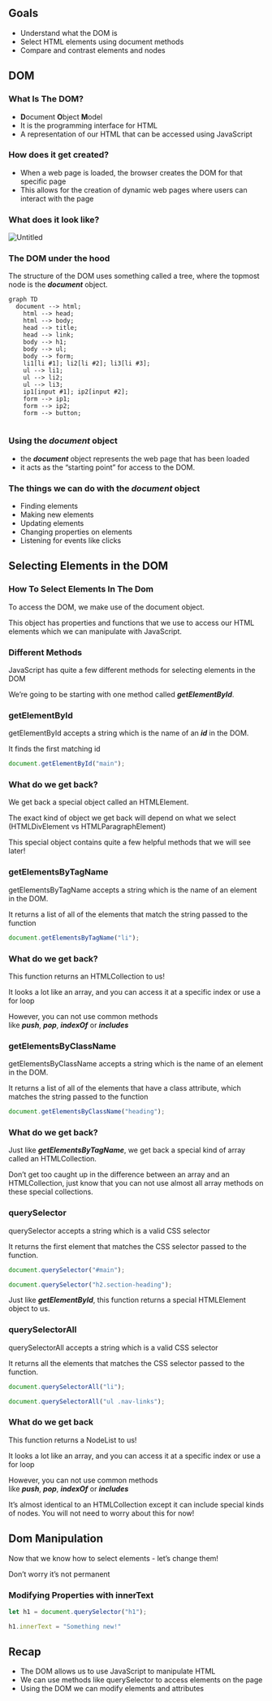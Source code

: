 ## **Goals**

- Understand what the DOM is
- Select HTML elements using document methods
- Compare and contrast elements and nodes

## DOM

### **What Is The DOM?**

- **D**ocument **O**bject **M**odel
- It is the programming interface for HTML
- A representation of our HTML that can be accessed using JavaScript

### **How does it get created?**

- When a web page is loaded, the browser creates the DOM for that specific page
- This allows for the creation of dynamic web pages where users can interact with the page

### **What does it look like?**

![Untitled](https://s3-us-west-2.amazonaws.com/secure.notion-static.com/e8ef9fe1-3948-418b-b193-bf2f780f296b/Untitled.png)

### **The DOM under the hood**

The structure of the DOM uses something called a tree, where the topmost node is the ***document*** object.

```mermaid
graph TD
  document --> html;
	html --> head;
	html --> body;
	head --> title;
	head --> link;
	body --> h1;
	body --> ul;
	body --> form;
	li1[li #1]; li2[li #2]; li3[li #3]; 
	ul --> li1;
	ul --> li2;
	ul --> li3;
	ip1[input #1]; ip2[input #2];
	form --> ip1;
	form --> ip2;
	form --> button;
	
```

### **Using the *document* object**

- the ***document*** object represents the web page that has been loaded
- it acts as the “starting point” for access to the DOM.

### **The things we can do with the *document* object**

- Finding elements
- Making new elements
- Updating elements
- Changing properties on elements
- Listening for events like clicks

## **Selecting Elements in the DOM**

### **How To Select Elements In The Dom**

To access the DOM, we make use of the document object.

This object has properties and functions that we use to access our HTML elements which we can manipulate with JavaScript.

### **Different Methods**

JavaScript has quite a few different methods for selecting elements in the DOM

We’re going to be starting with one method called ***getElementById***.

### **getElementById**

getElementById accepts a string which is the name of an ***id*** in the DOM.

It finds the first matching id

```jsx
document.getElementById("main");
```

### **What do we get back?**

We get back a special object called an HTMLElement.

The exact kind of object we get back will depend on what we select (HTMLDivElement vs HTMLParagraphElement)

This special object contains quite a few helpful methods that we will see later!

### **getElementsByTagName**

getElementsByTagName accepts a string which is the name of an element in the DOM.

It returns a list of all of the elements that match the string passed to the function

```jsx
document.getElementsByTagName("li");
```

### **What do we get back?**

This function returns an HTMLCollection to us!

It looks a lot like an array, and you can access it at a specific index or use a for loop

However, you can not use common methods like ***push***, ***pop***, ***indexOf*** or ***includes***

### **getElementsByClassName**

getElementsByClassName accepts a string which is the name of an element in the DOM.

It returns a list of all of the elements that have a class attribute, which matches the string passed to the function

```jsx
document.getElementsByClassName("heading");
```

### **What do we get back?**

Just like ***getElementsByTagName***, we get back a special kind of array called an HTMLCollection.

Don’t get too caught up in the difference between an array and an HTMLCollection, just know that you can not use almost all array methods on these special collections.

### **querySelector**

querySelector accepts a string which is a valid CSS selector

It returns the first element that matches the CSS selector passed to the function.

```jsx
document.querySelector("#main");

document.querySelector("h2.section-heading");
```

Just like ***getElementById***, this function returns a special HTMLElement object to us.

### **querySelectorAll**

querySelectorAll accepts a string which is a valid CSS selector

It returns all the elements that matches the CSS selector passed to the function.

```jsx
document.querySelectorAll("li");

document.querySelectorAll("ul .nav-links");
```

### **What do we get back**

This function returns a NodeList to us!

It looks a lot like an array, and you can access it at a specific index or use a for loop

However, you can not use common methods like ***push***, ***pop***, ***indexOf*** or ***includes***

It’s almost identical to an HTMLCollection except it can include special kinds of nodes. You will not need to worry about this for now!

## **Dom Manipulation**

Now that we know how to select elements - let’s change them!

Don’t worry it’s not permanent

### **Modifying Properties with innerText**

```jsx
let h1 = document.querySelector("h1");

h1.innerText = "Something new!"
```

## **Recap**

- The DOM allows us to use JavaScript to manipulate HTML
- We can use methods like querySelector to access elements on the page
- Using the DOM we can modify elements and attributes
